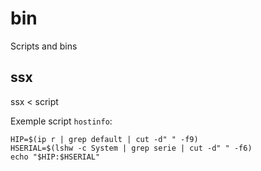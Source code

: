 # bin
Scripts and bins

## ssx

  ssx < script

Exemple script `hostinfo`:
  ```
  HIP=$(ip r | grep default | cut -d" " -f9) 
  HSERIAL=$(lshw -c System | grep serie | cut -d" " -f6)
  echo "$HIP:$HSERIAL"
  ```
